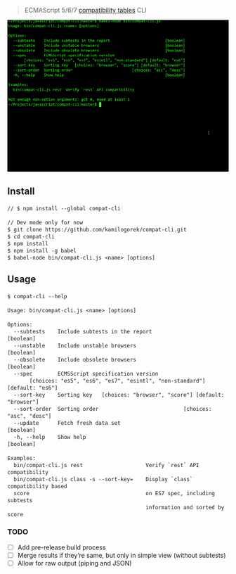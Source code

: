> ECMAScript 5/6/7 [compatibility tables](https://github.com/kangax/compat-table) CLI

![](https://github.com/kamilogorek/compat-cli/blob/master/demo.gif)

## Install

```
// $ npm install --global compat-cli

// Dev mode only for now
$ git clone https://github.com/kamilogorek/compat-cli.git
$ cd compat-cli
$ npm install
$ npm install -g babel
$ babel-node bin/compat-cli.js <name> [options]
```

## Usage

```
$ compat-cli --help

Usage: bin/compat-cli.js <name> [options]

Options:
  --subtests    Include subtests in the report                         [boolean]
  --unstable    Include unstable browsers                              [boolean]
  --obsolete    Include obsolete browsers                              [boolean]
  --spec        ECMSScript specification version
       [choices: "es5", "es6", "es7", "esintl", "non-standard"] [default: "es6"]
  --sort-key    Sorting key   [choices: "browser", "score"] [default: "browser"]
  --sort-order  Sorting order                           [choices: "asc", "desc"]
  --update      Fetch fresh data set                                   [boolean]
  -h, --help    Show help                                              [boolean]

Examples:
  bin/compat-cli.js rest                    Verify `rest` API compatibility
  bin/compat-cli.js class -s --sort-key=    Display `class` compatibility based
  score                                     on ES7 spec, including subtests
                                            information and sorted by score
```

### TODO

- [ ] Add pre-release build process
- [ ] Merge results if they’re same, but only in simple view (without subtests)
- [ ] Allow for raw output (piping and JSON)
